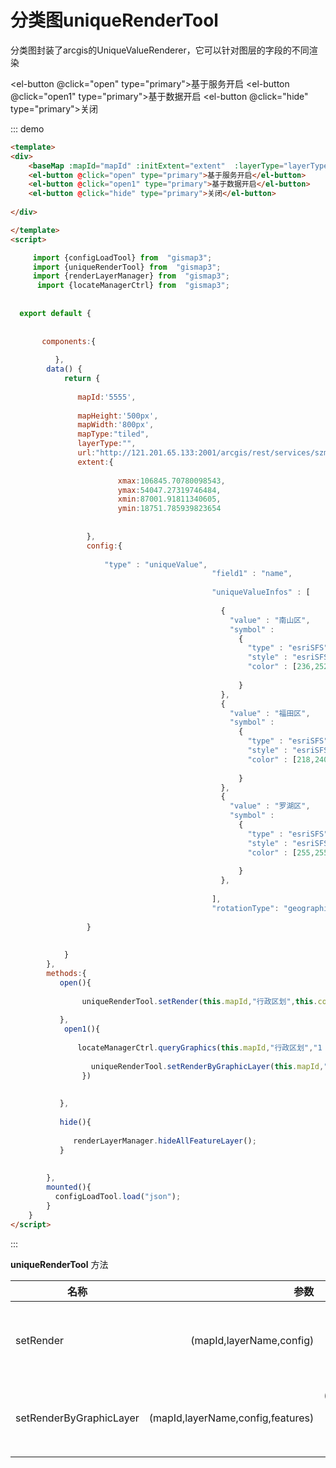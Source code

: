 
# 分类图uniqueRenderTool

分类图封装了arcgis的UniqueValueRenderer，它可以针对图层的字段的不同渲染

 
  
  <baseMap :mapId="mapId" :initExtent="extent"  :layerType="layerType"  :mapType="mapType"  :mapHeight="mapHeight"  :mapWidth="mapWidth" :url="url"></baseMap>
  <el-button @click="open" type="primary">基于服务开启</el-button>
  <el-button @click="open1" type="primary">基于数据开启</el-button>
  <el-button @click="hide" type="primary">关闭</el-button>
 
::: demo
```html
<template>
<div>
    <baseMap :mapId="mapId" :initExtent="extent"  :layerType="layerType"  :mapType="mapType"  :mapHeight="mapHeight"  :mapWidth="mapWidth" :url="url"></baseMap>
    <el-button @click="open" type="primary">基于服务开启</el-button>
    <el-button @click="open1" type="primary">基于数据开启</el-button>
    <el-button @click="hide" type="primary">关闭</el-button>
       
</div>   

</template>
<script>

     import {configLoadTool} from  "gismap3";
     import {uniqueRenderTool} from  "gismap3";
     import {renderLayerManager} from  "gismap3";
      import {locateManagerCtrl} from  "gismap3";
 
   
  export default {
      
      
       components:{
           
          },
        data() {
            return {
                
               mapId:'5555',  
              
               mapHeight:'500px',
               mapWidth:'800px',
               mapType:"tiled",
               layerType:"",
               url:"http://121.201.65.133:2001/arcgis/rest/services/szmap_10_170117/MapServer",
               extent:{                      
                          
                        xmax:106845.70780098543,
                        ymax:54047.27319746484,
                        xmin:87001.91811340605,
                        ymin:18751.785939823654
                    
                    
                 },
                 config:{
                   
                     "type" : "uniqueValue",
                                             "field1" : "name",
                                 
                                             "uniqueValueInfos" : [
                                 
                                               {
                                                 "value" : "南山区",
                                                 "symbol" :
                                                   {
                                                     "type" : "esriSFS",
                                                     "style" : "esriSFSSolid",
                                                     "color" : [236,252,204,255],
                                 
                                                   }
                                               },
                                               {
                                                 "value" : "福田区",
                                                 "symbol" :
                                                   {
                                                     "type" : "esriSFS",
                                                     "style" : "esriSFSSolid",
                                                     "color" : [218,240,158,255],
                                 
                                                   }
                                               },
                                               {
                                                 "value" : "罗湖区",
                                                 "symbol" :
                                                   {
                                                     "type" : "esriSFS",
                                                     "style" : "esriSFSSolid",
                                                     "color" : [255,255,0,255],
                                 
                                                   }
                                               },
                                 
                                             ],
                                             "rotationType": "geographic",
                   
                 }
               
        
            }
        },
        methods:{
           open(){
            
                uniqueRenderTool.setRender(this.mapId,"行政区划",this.config);
             
           },
            open1(){
                
               locateManagerCtrl.queryGraphics(this.mapId,"行政区划","1 = 1").then((r) =>{  
                      
                  uniqueRenderTool.setRenderByGraphicLayer(this.mapId,"行政区划data",this.config,r.features)
                })
             
                        
           },
                  
           hide(){
                 
              renderLayerManager.hideAllFeatureLayer();
           }
           
           
        },
        mounted(){
          configLoadTool.load("json");
        }
    }
</script>
```
:::


**uniqueRenderTool** 方法

|名称  |参数  | 参数类型参数描述  |描述  |
|---|-----:|:----:|:----:|
|  setRender     |    (mapId,layerName,config)    |  (string,string,Object)  地图id，图层名称（gismap3数据结果的DISPLAYLAYERNAME），render描述格式     |  根据图层名称渲染可视化   |
|  setRenderByGraphicLayer     |     (mapId,layerName,config,features)     |  (string,string,Object,Array)  地图id，图层名称（自定义），render描述格式 ，自己创建的graphic集合  |    根据自己创建的graphics渲染可视化 |

